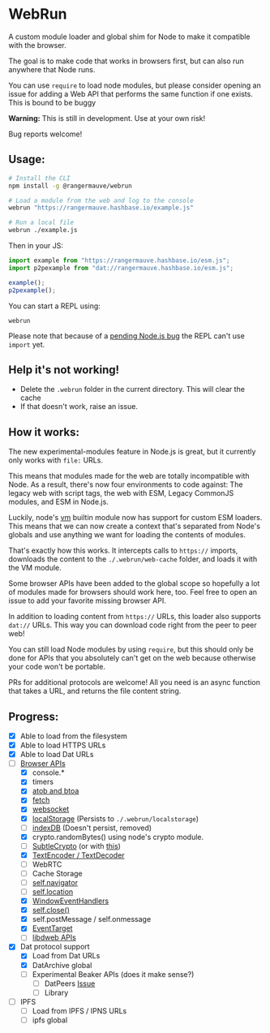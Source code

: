 # WebRun
A custom module loader and global shim for Node to make it compatible with the browser.

The goal is to make code that works in browsers first, but can also run anywhere that Node runs.

You can use `require` to load node modules, but please consider opening an issue for adding a Web API that performs the same function if one exists. This is bound to be buggy

**Warning:** This is still in development. Use at your own risk!

Bug reports welcome!

## Usage:

```bash
# Install the CLI
npm install -g @rangermauve/webrun

# Load a module from the web and log to the console
webrun "https://rangermauve.hashbase.io/example.js"

# Run a local file
webrun ./example.js
```

Then in your JS:

```javascript
import example from "https://rangermauve.hashbase.io/esm.js";
import p2pexample from "dat://rangermauve.hashbase.io/esm.js";

example();
p2pexample();
```

You can start a REPL using:

```
webrun
```

Please note that because of a [pending Node.js bug](https://github.com/nodejs/node/pull/22381) the REPL can't use `import` yet.

## Help it's not working!

- Delete the `.webrun` folder in the current directory. This will clear the cache
- If that doesn't work, raise an issue.

## How it works:

The new experimental-modules feature in Node.js is great, but it currently only works with `file:` URLs.

This means that modules made for the web are totally incompatible with Node. As a result, there's now four environments to code against: The legacy web with script tags, the web with ESM, Legacy CommonJS modules, and ESM in Node.js.

Luckily, node's [vm](https://nodejs.org/api/vm.html#vm_module_link_linker) builtin module now has support for custom ESM loaders. This means that we can now create a context that's separated from Node's globals and use anything we want for loading the contents of modules.

That's exactly how this works. It intercepts calls to `https://` imports, downloads the content to the `./.webrun/web-cache` folder, and loads it with the VM module.

Some browser APIs have been added to the global scope so hopefully a lot of modules made for browsers should work here, too. Feel free to open an issue to add your favorite missing browser API.

In addition to loading content from `https://` URLs, this loader also supports `dat://` URLs. This way you can download code right from the peer to peer web!

You can still load Node modules by using `require`, but this should only be done for APIs that you absolutely can't get on the web because otherwise your code won't be portable.

PRs for additional protocols are welcome! All you need is an async function that takes a URL, and returns the file content string.

## Progress:

- [x] Able to load from the filesystem
- [x] Able to load HTTPS URLs
- [x] Able to load Dat URLs
- [ ] [Browser APIs](https://developer.mozilla.org/en-US/docs/Web/API/WindowOrWorkerGlobalScope/setInterval)
	- [x] console.*
	- [x] timers
	- [x] [atob and btoa](https://www.npmjs.com/package/abab)
	- [x] [fetch](https://www.npmjs.com/package/node-fetch)
	- [x] [websocket](https://www.npmjs.com/package/ws)
	- [x] [localStorage](https://www.npmjs.com/package/node-localstorage) (Persists to `./.webrun/localstorage`)
	- [ ] [indexDB](https://www.npmjs.com/package/fake-indexeddb) (Doesn't persist, removed)
	- [x] crypto.randomBytes() using node's crypto module.
	- [ ] [SubtleCrypto](https://github.com/PeculiarVentures/node-webcrypto-p11) (or with [this](https://github.com/PeculiarVentures/node-webcrypto-ossl))
	- [x] [TextEncoder / TextDecoder](https://github.com/modulesio/text-encoder)
	- [ ] WebRTC
	- [ ] Cache Storage
	- [ ] [self.navigator](https://developer.mozilla.org/en-US/docs/Web/API/WorkerGlobalScope/navigator)
	- [ ] [self.location](https://developer.mozilla.org/en-US/docs/Web/API/WorkerGlobalScope/location)
	- [x] [WindowEventHandlers](https://developer.mozilla.org/en-US/docs/Web/API/WindowEventHandlers)
	- [x] [self.close()](https://developer.mozilla.org/en-US/docs/Web/API/Window/close)
	- [x] self.postMessage / self.onmessage
	- [x] [EventTarget](https://github.com/WebReflection/event-target)
	- [ ] [libdweb APIs](https://github.com/mozilla/libdweb)
- [x] Dat protocol support
	- [x] Load from Dat URLs
	- [x] DatArchive global
	- [ ] Experimental Beaker APIs (does it make sense?)
		- [ ] DatPeers [Issue](https://github.com/beakerbrowser/dat-node/issues/3)
		- [ ] Library
- [ ] IPFS
	- [ ] Load from IPFS / IPNS URLs
	- [ ] ipfs global